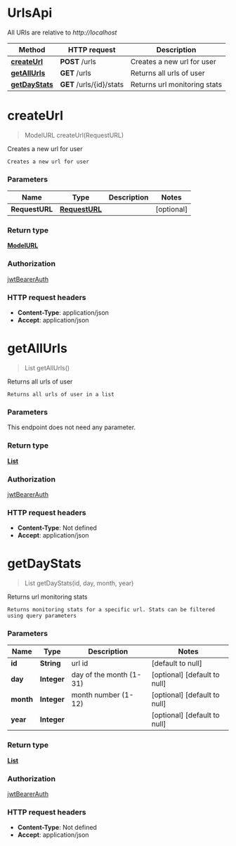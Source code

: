 # UrlsApi

All URIs are relative to *http://localhost*

| Method | HTTP request | Description |
|------------- | ------------- | -------------|
| [**createUrl**](UrlsApi.md#createUrl) | **POST** /urls | Creates a new url for user |
| [**getAllUrls**](UrlsApi.md#getAllUrls) | **GET** /urls | Returns all urls of user |
| [**getDayStats**](UrlsApi.md#getDayStats) | **GET** /urls/{id}/stats | Returns url monitoring stats |


<a name="createUrl"></a>
# **createUrl**
> ModelURL createUrl(RequestURL)

Creates a new url for user

    Creates a new url for user

### Parameters

|Name | Type | Description  | Notes |
|------------- | ------------- | ------------- | -------------|
| **RequestURL** | [**RequestURL**](../Models/RequestURL.md)|  | [optional] |

### Return type

[**ModelURL**](../Models/ModelURL.md)

### Authorization

[jwtBearerAuth](../README.md#jwtBearerAuth)

### HTTP request headers

- **Content-Type**: application/json
- **Accept**: application/json

<a name="getAllUrls"></a>
# **getAllUrls**
> List getAllUrls()

Returns all urls of user

    Returns all urls of user in a list

### Parameters
This endpoint does not need any parameter.

### Return type

[**List**](../Models/ModelURL.md)

### Authorization

[jwtBearerAuth](../README.md#jwtBearerAuth)

### HTTP request headers

- **Content-Type**: Not defined
- **Accept**: application/json

<a name="getDayStats"></a>
# **getDayStats**
> List getDayStats(id, day, month, year)

Returns url monitoring stats

    Returns monitoring stats for a specific url. Stats can be filtered using query parameters

### Parameters

|Name | Type | Description  | Notes |
|------------- | ------------- | ------------- | -------------|
| **id** | **String**| url id | [default to null] |
| **day** | **Integer**| day of the month (1-31) | [optional] [default to null] |
| **month** | **Integer**| month number (1-12) | [optional] [default to null] |
| **year** | **Integer**|  | [optional] [default to null] |

### Return type

[**List**](../Models/ModelDayStat.md)

### Authorization

[jwtBearerAuth](../README.md#jwtBearerAuth)

### HTTP request headers

- **Content-Type**: Not defined
- **Accept**: application/json

